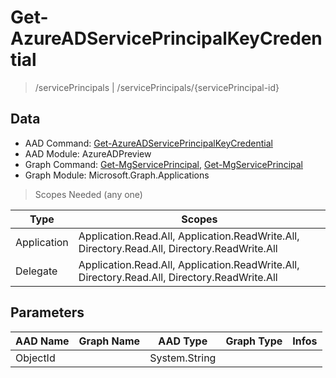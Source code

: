 # Get-AzureADServicePrincipalKeyCredential

> /servicePrincipals | /servicePrincipals/{servicePrincipal-id}

## Data

+ AAD Command: [Get-AzureADServicePrincipalKeyCredential](https://docs.microsoft.com/en-us/powershell/module/AzureADPreview/Get-AzureADServicePrincipalKeyCredential)
+ AAD Module: AzureADPreview
+ Graph Command: [Get-MgServicePrincipal](https://docs.microsoft.com/en-us/powershell/module/Microsoft.Graph.Applications/Get-MgServicePrincipal), [Get-MgServicePrincipal](https://docs.microsoft.com/en-us/powershell/module/Microsoft.Graph.Applications/Get-MgServicePrincipal)
+ Graph Module: Microsoft.Graph.Applications

> Scopes Needed (any one)

|Type|Scopes|
|---|---|
|Application|Application.Read.All, Application.ReadWrite.All, Directory.Read.All, Directory.ReadWrite.All|
|Delegate|Application.Read.All, Application.ReadWrite.All, Directory.Read.All, Directory.ReadWrite.All|

## Parameters

|AAD Name|Graph Name|AAD Type|Graph Type|Infos|
|---|---|---|---|---|
|ObjectId||System.String|||

